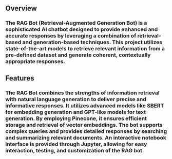 ## Overview
### The RAG Bot (Retrieval-Augmented Generation Bot) is a sophisticated AI chatbot designed to provide enhanced and accurate responses by leveraging a combination of retrieval-based and generation-based techniques. This project utilizes state-of-the-art models to retrieve relevant information from a pre-defined dataset and generate coherent, contextually appropriate responses.

## Features
### The RAG Bot combines the strengths of information retrieval with natural language generation to deliver precise and informative responses. It utilizes advanced models like SBERT for embedding generation and GPT-like models for text generation. By employing Pinecone, it ensures efficient storage and retrieval of vector embeddings. The bot supports complex queries and provides detailed responses by searching and summarizing relevant documents. An interactive notebook interface is provided through Jupyter, allowing for easy interaction, testing, and customization of the RAG bot.
